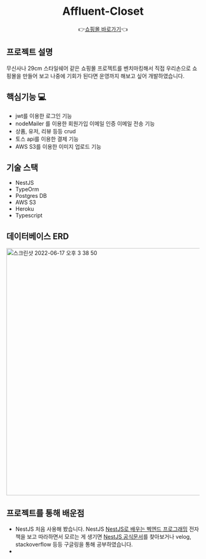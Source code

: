 <div align = "center">

  # Affluent-Closet
  
  👉<a href="https://affluent-closet.netlify.app/">쇼핑몰 바로가기</a>👈
 
</div>

## 프로젝트 설명

무신사나 29cm 스타일쉐어 같은 쇼핑몰 프로젝트를 벤치마킹해서 직접 우리손으로 쇼핑몰을 만들어 보고 나중에 
기회가 된다면 운영까지 해보고 싶어 개발하였습니다.


## 핵심기능 💻

* jwt를 이용한 로그인 기능
* nodeMailer 를 이용한 회원가입 이메일 인증 이메일 전송 기능
* 상품, 유저, 리뷰 등등 crud
* 토스 api를 이용한 결제 기능
* AWS S3를 이용한 이미지 업로드 기능


## 기술 스택

* NestJS
* TypeOrm
* Postgres DB
* AWS S3
* Heroku
* Typescript

## 데이터베이스 ERD

<img width="644" alt="스크린샷 2022-06-17 오후 3 38 50" src="https://user-images.githubusercontent.com/67010993/174240464-55a3e7e2-5f86-470b-94ce-b46fd7c37684.png">

## 프로젝트를 통해 배운점

* NestJS 처음 사용해 봤습니다. NestJS <a href="https://wikidocs.net/book/7059">NestJS로 배우는 벡엔드 프로그래밍</a> 전자책을 보고 따라하면서 모르는 게 생기면 <a href="https://docs.nestjs.com/">NestJS 공식문서</a>를 찾아보거나 velog, stackoverflow 등등 구글링을 통해 공부하였습니다.
* 

